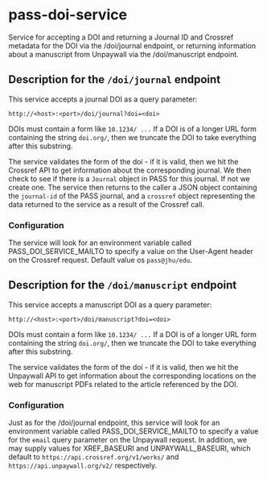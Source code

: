 # pass-doi-service

Service for accepting a DOI and returning a Journal ID and Crossref metadata for the DOI via the /doi/journal endpoint, or 
returning information about a manuscript from Unpaywall via the /doi/manuscript endpoint.

## Description for the `/doi/journal` endpoint

This service accepts a journal DOI as a query parameter:

`http://<host>:<port>/doi/journal?doi=<doi>`

DOIs must contain a form like `10.1234/ ...`
If a DOI is of a longer URL form containing the string `doi.org/`, then we truncate the DOI to take everything after
this substring.

The service validates the form of the doi - if it is valid, then we hit the Crossref API to get information about the
corresponding journal. We then check to see if there is a
`Journal` object in PASS for this journal. If not we create one. The service then returns to the caller a JSON object
containing the `journal-id` of the PASS journal, and a `crossref` object representing the data returned to the service
as a result of the Crossref call.

### Configuration

The service will look for an environment variable called PASS_DOI_SERVICE_MAILTO to specify a value on the User-Agent
header on the Crossref request. Default value os `pass@jhu/edu`.

## Description for the `/doi/manuscript` endpoint

This service accepts a manuscript DOI as a query parameter:

`http://<host>:<port>/doi/manuscript?doi=<doi>`

DOIs must contain a form like `10.1234/ ...`
If a DOI is of a longer URL form containing the string `doi.org/`, then we truncate the DOI to take everything after
this substring.

The service validates the form of the doi - if it is valid, then we hit the Unpaywall API to get information about the
corresponding locations on the web for manuscript PDFs related to the article referenced by the DOI.

### Configuration

Just as for the /doi/journal endpoint, this service will look for an environment variable called PASS_DOI_SERVICE_MAILTO 
to specify a value for the `email` query parameter on the Unpaywall request. In addition, we may supply values for XREF_BASEURI
and UNPAYWALL_BASEURI, which default to `https://api.crossref.org/v1/works/` and `https://api.unpaywall.org/v2/` respectively.